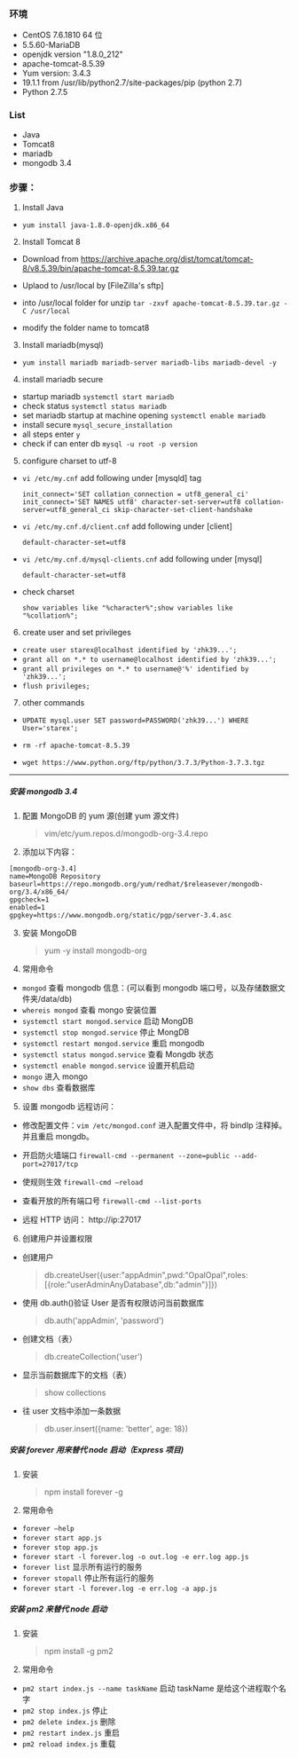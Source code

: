 ### 环境

- CentOS 7.6.1810 64 位
- 5.5.60-MariaDB
- openjdk version "1.8.0_212"
- apache-tomcat-8.5.39
- Yum version: 3.4.3
- 19.1.1 from /usr/lib/python2.7/site-packages/pip (python 2.7)
- Python 2.7.5

### List

- Java
- Tomcat8
- mariadb
- mongodb 3.4

### 步骤：

1. Install Java

- `yum install java-1.8.0-openjdk.x86_64`

2. Install Tomcat 8

- Download from https://archive.apache.org/dist/tomcat/tomcat-8/v8.5.39/bin/apache-tomcat-8.5.39.tar.gz

- Uplaod to /usr/local by [FileZilla's sftp]

- into /usr/local folder for unzip
  `tar -zxvf apache-tomcat-8.5.39.tar.gz -C /usr/local`

- modify the folder name to tomcat8

3. Install mariadb(mysql)

- `yum install mariadb mariadb-server mariadb-libs mariadb-devel -y`

4. install mariadb secure

- startup mariadb `systemctl start mariadb`
- check status `systemctl status mariadb`
- set mariadb startup at machine opening `systemctl enable mariadb`
- install secure `mysql_secure_installation`
- all steps enter `y`
- check if can enter db `mysql -u root -p version`

5. configure charset to utf-8

- `vi /etc/my.cnf` add following under [mysqld] tag

  `init_connect='SET collation_connection = utf8_general_ci' init_connect='SET NAMES utf8' character-set-server=utf8 collation-server=utf8_general_ci skip-character-set-client-handshake`

- `vi /etc/my.cnf.d/client.cnf` add following under [client]

  `default-character-set=utf8`

- `vi /etc/my.cnf.d/mysql-clients.cnf` add following under [mysql]

  `default-character-set=utf8`

- check charset

  `show variables like "%character%";show variables like "%collation%";`

6. create user and set privileges

- `create user starex@localhost identified by 'zhk39...';`
- `grant all on *.* to username@localhost identified by 'zhk39...';`
- `grant all privileges on *.* to username@'%' identified by 'zhk39...';`
- `flush privileges;`

7. other commands

- `UPDATE mysql.user SET password=PASSWORD('zhk39...') WHERE User='starex';`

- `rm -rf apache-tomcat-8.5.39`

- `wget https://www.python.org/ftp/python/3.7.3/Python-3.7.3.tgz`

---

##### 安装 mongodb 3.4

1. 配置 MongoDB 的 yum 源(创建 yum 源文件)

   > vim/etc/yum.repos.d/mongodb-org-3.4.repo

2. 添加以下内容：

```
[mongodb-org-3.4]
name=MongoDB Repository
baseurl=https://repo.mongodb.org/yum/redhat/$releasever/mongodb-org/3.4/x86_64/
gpgcheck=1
enabled=1
gpgkey=https://www.mongodb.org/static/pgp/server-3.4.asc
```

3. 安装 MongoDB

   > yum -y install mongodb-org

4. 常用命令

- `mongod` 查看 mongodb 信息：(可以看到 mongodb 端口号，以及存储数据文件夹/data/db)
- `whereis mongod` 查看 mongo 安装位置
- `systemctl start mongod.service` 启动 MongDB
- `systemctl stop mongod.service` 停止 MongDB
- `systemctl restart mongod.service` 重启 mongodb
- `systemctl status mongod.service` 查看 Mongdb 状态
- `systemctl enable mongod.service` 设置开机启动
- `mongo` 进入 mongo
- `show dbs` 查看数据库

5. 设置 mongodb 远程访问：

- 修改配置文件：`vim /etc/mongod.conf` 进入配置文件中，将 bindIp 注释掉。并且重启 mongdb。

- 开启防火墙端口 `firewall-cmd --permanent --zone=public --add-port=27017/tcp`
- 使规则生效 `firewall-cmd –reload`
- 查看开放的所有端口号 `firewall-cmd --list-ports`
- 远程 HTTP 访问： http://ip:27017

6. 创建用户并设置权限

- 创建用户

  > db.createUser({user:"appAdmin",pwd:"OpalOpal",roles:[{role:"userAdminAnyDatabase",db:"admin"}]})

- 使用 db.auth()验证 User 是否有权限访问当前数据库

  > db.auth('appAdmin', 'password')

- 创建文档（表）

  > db.createCollection('user')

- 显示当前数据库下的文档（表）

  > show collections

- 往 user 文档中添加一条数据
  > db.user.insert({name: 'better', age: 18})

##### 安装 forever 用来替代 node 启动（Express 项目)

1. 安装
   > npm install forever -g
2. 常用命令

- `forever –help`
- `forever start app.js`
- `forever stop app.js`
- `forever start -l forever.log -o out.log -e err.log app.js`
- `forever list` 显示所有运行的服务
- `forever stopall` 停止所有运行的服务
- `forever start -l forever.log -e err.log -a app.js`

##### 安装 pm2 来替代 node 启动

1. 安装

   > npm install -g pm2

2. 常用命令

- `pm2 start index.js --name taskName` 启动 taskName 是给这个进程取个名字
- `pm2 stop index.js` 停止
- `pm2 delete index.js` 删除
- `pm2 restart index.js` 重启
- `pm2 reload index.js` 重载
